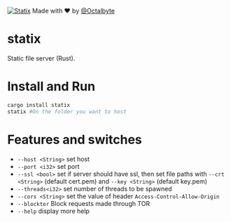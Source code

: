 [![Statix](https://circleci.com/gh/statix-server/statix.svg?style=svg)](https://github.com/statix-server/statix/)
         Made with ❤ by [@Octalbyte](https://github.com/Octalbyte/)
# statix
Static file server (Rust).

# Install and Run

```bash
cargo install statix
statix #On the folder you want to host

```

# Features and switches

- `--host <String>`  set host
- `--port <i32>` set port
- `--ssl <bool>` set if server should have ssl, then set file paths with `--crt <String>` (default cert.pem) and `--key <String>` (default key.pem)
- `--threads<i32>` set number of threads to be spawned
- `--cors <String>` set the value of header `Access-Control-Allow-Origin`
- `--blocktor` Block requests made through TOR
- `--help` display more help
